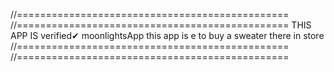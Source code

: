 //===============================================
//===============================================
    THIS APP IS verified✔ 
    moonlightsApp
    this app is e to buy a sweater there in store
//===============================================
//===============================================